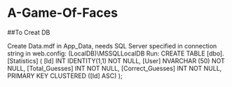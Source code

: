 # A-Game-Of-Faces


##To Creat DB

Create Data.mdf in App_Data, needs SQL Server specified in connection string in web.config: (LocalDB)\MSSQLLocalDB
Run:
CREATE TABLE [dbo].[Statistics] (
    [Id]              INT IDENTITY(1,1) NOT NULL,
    [User]            NVARCHAR (50)     NOT NULL,
    [Total_Guesses]   INT               NOT NULL,
    [Correct_Guesses] INT               NOT NULL,
    PRIMARY KEY CLUSTERED ([Id] ASC)
);